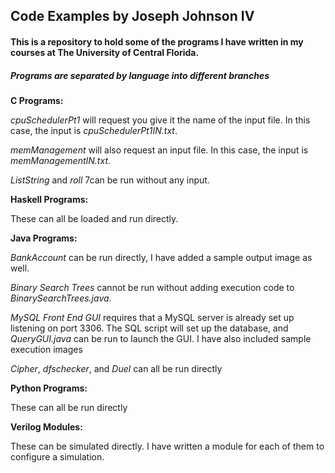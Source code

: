 ## Code Examples by Joseph Johnson IV

#### This is a repository to hold some of the programs I have written in my courses at The University of Central Florida.

##### Programs are separated by language into different branches

**C Programs:**

_cpuSchedulerPt1_ will request you give it the name of the input file. In this case, the input is _cpuSchedulerPt1IN.txt_.

_memManagement_ will also request an input file. In this case, the input is _memManagementIN.txt_.

_ListString_ and _roll_ 7can be run without any input.

**Haskell Programs:**

These can all be loaded and run directly.

**Java Programs:**

_BankAccount_ can be run directly, I have added a sample output image as well.

_Binary Search Trees_ cannot be run without adding execution code to _BinarySearchTrees.java_.

_MySQL Front End GUI_ requires that a MySQL server is already set up listening on port 3306. The SQL script will set up the database, and _QueryGUI.java_ can be run to launch the GUI. I have      also included sample execution images

_Cipher_, _dfschecker_, and _Duel_ can all be run directly

**Python Programs:**

These can all be run directly

**Verilog Modules:**

These can be simulated directly. I have written a module for each of them to configure a simulation.
